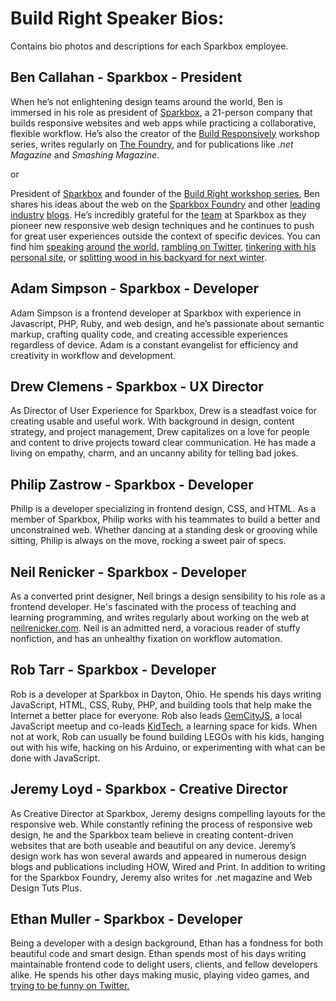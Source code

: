 # Build Right Speaker Bios:
Contains bio photos and descriptions for each Sparkbox employee.


## **Ben Callahan - Sparkbox - President**
When he’s not enlightening design teams around the world, Ben is immersed in his role as president of [Sparkbox](http://seesparkbox.com/), a 21-person company that builds responsive websites and web apps while practicing a collaborative, flexible workflow. He’s also the creator of the [Build Responsively](http://buildresponsively.com/) workshop series, writes regularly on [The Foundry](http://seesparkbox.com/foundry), and for publications like _.net Magazine_ and _Smashing Magazine_.

or

President of [Sparkbox](http://seesparkbox.com/) and founder of the [Build Right workshop series](http://seesparkbox.com/foundry/be_the_first_to_attend_the_2014_build_right_workshops), Ben shares his ideas about the web on the [Sparkbox Foundry](http://seesparkbox.com/foundry/) and other [leading](http://webstandardssherpa.com/about/authors/ben-callahan) [industry](http://www.creativebloq.com/business/what-responsive-web-design-means-team-organisation-11410353) [blogs](http://mobile.smashingmagazine.com/2011/09/26/content-prototyping-in-responsive-web-design/). He’s incredibly grateful for the [team](http://seesparkbox.com/team) at Sparkbox as they pioneer new responsive web design techniques and he continues to push for great user experiences outside the context of specific devices. You can find him [speaking](http://uxim14.uie.com/workshops/ben-callahan) [around](http://schedule.sxsw.com/2014/events/event_IAP20315) [the world](http://2014.inspireconf.com/), [rambling on Twitter](http://twitter.com/bencallahan), [tinkering with his personal site](http://bencallahan.com/), or [splitting wood in his backyard for next winter](http://instagram.com/p/j7r_TqA1MP/).

## **Adam Simpson - Sparkbox - Developer**
Adam Simpson is a frontend developer at Sparkbox with experience in Javascript, PHP, Ruby, and web design, and he’s passionate about semantic markup, crafting quality code, and creating accessible experiences regardless of device. Adam is a constant evangelist for efficiency and creativity in workflow and development.

## **Drew Clemens - Sparkbox - UX Director**
As Director of User Experience for Sparkbox, Drew is a steadfast voice for creating usable and useful work. With background in design, content strategy, and project management, Drew capitalizes on a love for people and content to drive projects toward clear communication. He has made a living on empathy, charm, and an uncanny ability for telling bad jokes.

## **Philip Zastrow - Sparkbox - Developer**
Philip is a developer specializing in frontend design, CSS, and HTML. As a member of Sparkbox, Philip works with his teammates to build a better and unconstrained web. Whether dancing at a standing desk or grooving while sitting, Philip is always on the move, rocking a sweet pair of specs.

## **Neil Renicker - Sparkbox - Developer**
As a converted print designer, Neil brings a design sensibility to his role as a frontend developer. He's fascinated with the process of teaching and learning programming, and writes regularly about working on the web at [neilrenicker.com](http://neilrenicker.com/). Neil is an admitted nerd, a voracious reader of stuffy nonfiction, and has an unhealthy fixation on workflow automation.

## **Rob Tarr - Sparkbox - Developer**
Rob is a developer at Sparkbox in Dayton, Ohio. He spends his days writing JavaScript, HTML, CSS, Ruby, PHP, and building tools that help make the Internet a better place for everyone. Rob also leads [GemCityJS](http://gemcityjs.com), a local JavaScript meetup and co-leads [KidTech](http://kidte.ch), a learning space for kids. When not at work, Rob can usually be found building LEGOs with his kids, hanging out with his wife, hacking on his Arduino, or experimenting with what can be done with JavaScript.

## **Jeremy Loyd - Sparkbox - Creative Director**
As Creative Director at Sparkbox, Jeremy designs compelling layouts for the responsive web. While constantly refining the process of responsive web design, he and the Sparkbox team believe in creating content-driven websites that are both useable and beautiful on any device. Jeremy’s design work has won several awards and appeared in numerous design blogs and publications including HOW, Wired and Print. In addition to writing for the Sparkbox Foundry, Jeremy also writes for .net magazine and Web Design Tuts Plus.

## **Ethan Muller - Sparkbox - Developer**
Being a developer with a design background, Ethan has a fondness for both beautiful code and smart design. Ethan spends most of his days writing maintainable frontend code to delight users, clients, and fellow developers alike. He spends his other days making music, playing video games, and [trying to be funny on Twitter.](https://twitter.com/ethanmuller)
